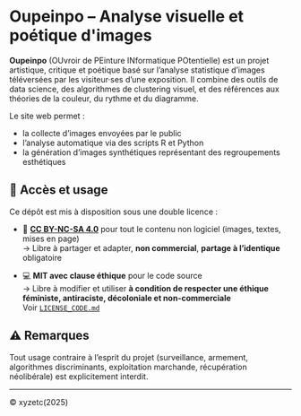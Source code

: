 # Oupeinpo – Analyse visuelle et poétique d'images

**Oupeinpo** (OUvroir de PEinture INformatique POtentielle) est un projet artistique, critique et poétique basé sur l’analyse statistique d’images téléversées par les visiteur·ses d’une exposition. Il combine des outils de data science, des algorithmes de clustering visuel, et des références aux théories de la couleur, du rythme et du diagramme.

Le site web permet :
- la collecte d’images envoyées par le public
- l’analyse automatique via des scripts R et Python
- la génération d’images synthétiques représentant des regroupements esthétiques

## 🔐 Accès et usage

Ce dépôt est mis à disposition sous une double licence :

- 🎨 **[CC BY-NC-SA 4.0](https://creativecommons.org/licenses/by-nc-sa/4.0/)** pour tout le contenu non logiciel (images, textes, mises en page)  
  → Libre à partager et adapter, **non commercial**, **partage à l’identique** obligatoire

- 💻 **MIT avec clause éthique** pour le code source  
  → Libre à modifier et utiliser **à condition de respecter une éthique féministe, antiraciste, décoloniale et non-commerciale**  
  Voir [`LICENSE_CODE.md`](LICENSE_CODE.md)

## ⚠️ Remarques

Tout usage contraire à l’esprit du projet (surveillance, armement, algorithmes discriminants, exploitation marchande, récupération néolibérale) est explicitement interdit.


---

© xyzetc(2025)
